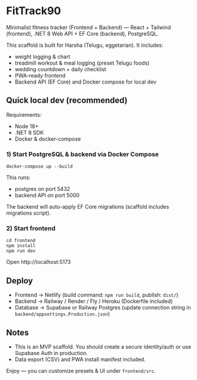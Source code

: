 # FitTrack90

Minimalist fitness tracker (Frontend + Backend) — React + Tailwind (frontend), .NET 8 Web API + EF Core (backend), PostgreSQL.

This scaffold is built for Harsha (Telugu, eggetarian). It includes:
- weight logging & chart
- treadmill workout & meal logging (preset Telugu foods)
- wedding countdown + daily checklist
- PWA-ready frontend
- Backend API (EF Core) and Docker compose for local dev

## Quick local dev (recommended)
Requirements:
- Node 18+
- .NET 8 SDK
- Docker & docker-compose

### 1) Start PostgreSQL & backend via Docker Compose
```
docker-compose up --build
```
This runs:
- postgres on port 5432
- backend API on port 5000

The backend will auto-apply EF Core migrations (scaffold includes migrations script).

### 2) Start frontend
```
cd frontend
npm install
npm run dev
```
Open http://localhost:5173

## Deploy
- Frontend -> Netlify (build command: `npm run build`, publish: `dist/`)
- Backend -> Railway / Render / Fly / Heroku (Dockerfile included)
- Database -> Supabase or Railway Postgres (update connection string in `backend/appsettings.Production.json`)

## Notes
- This is an MVP scaffold. You should create a secure identity/auth or use Supabase Auth in production.
- Data export (CSV) and PWA install manifest included.

Enjoy — you can customize presets & UI under `frontend/src`.
